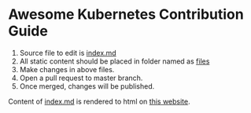 # Awesome Kubernetes Contribution Guide

1. Source file to edit is [index.md](index.md)
2. All static content should be placed in folder named as [files](files)
3. Make changes in above files.
4. Open a pull request to master branch.
5. Once merged, changes will be published.

Content of [index.md](index.md) is rendered to html on [this website](https://yogeshsharma.me/posts/kubernetes/awesome-kubernetes/).
